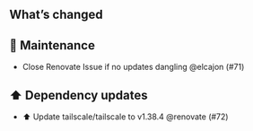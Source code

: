 ## What’s changed
## 🧰 Maintenance

- Close Renovate Issue if no updates dangling @elcajon (#71)

## ⬆️ Dependency updates

- ⬆️ Update tailscale/tailscale to v1.38.4 @renovate (#72)
